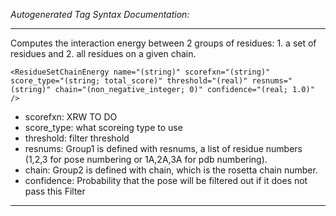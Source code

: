 _Autogenerated Tag Syntax Documentation:_

---
Computes the interaction energy between 2 groups of residues: 1. a set of residues and 2. all residues on a given chain.

```
<ResidueSetChainEnergy name="(string)" scorefxn="(string)" score_type="(string; total_score)" threshold="(real)" resnums="(string)" chain="(non_negative_integer; 0)" confidence="(real; 1.0)" />
```

-   scorefxn: XRW TO DO
-   score_type: what scoreing type to use
-   threshold: filter threshold
-   resnums: Group1 is defined with resnums, a list of residue numbers (1,2,3 for pose numbering or 1A,2A,3A for pdb numbering).
-   chain: Group2 is defined with chain, which is the rosetta chain number.
-   confidence: Probability that the pose will be filtered out if it does not pass this Filter

---

